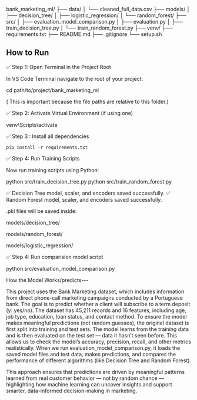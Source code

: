 bank_marketing_ml/
├── data/
│ └── cleaned_full_data.csv
├── models/
│ ├── decision_tree/
│ ├── logistic_regression/
│ └── random_forest/
├── src/
│ ├── evaluation_model_comparison.py
│ ├── evaluation.py
│ ├── train_decision_tree.py
│ └── train_random_forest.py
├── venv/
├── requirements.txt
├── README.md
├── .gitignore
└── setup.sh

##  How to Run

✅ Step 1: Open Terminal in the Project Root

In VS Code Terminal navigate to the root of your project:

cd path/to/project/bank_marketing_ml

( This is important because the file paths are relative to this folder.)

✅ Step 2: Activate Virtual Environment (if using one)


venv\Scripts\activate

✅  Step 3 : Install all dependencies
    
    pip install -r requirements.txt


✅ Step 4: Run Training Scripts

Now run  training scripts using Python:

python src/train_decision_tree.py
python src/train_random_forest.py


✅ Decision Tree model, scaler, and encoders saved successfully.
✅ Random Forest model, scaler, and encoders saved successfully.

 .pkl files will  be  saved inside:

models/decision_tree/

models/random_forest/

models/logistic_regression/


✅ Step 4: Run comparision model script

python src/evaluation_model_comparison.py


How the Model Works/predicts---

This project uses the Bank Marketing dataset, which includes information from direct phone-call marketing campaigns 
conducted by a Portuguese bank. The goal is to predict whether a client will subscribe to a term deposit (y: yes/no). 
The dataset has 45,211 records and 16 features, including age, job type, education, loan status, and contact method.
To ensure the model makes meaningful predictions (not random guesses), the original dataset is first split into 
training and test sets. The model learns from the training data and is then evaluated on the test set — data it hasn’t 
seen before. This allows us to check the model’s accuracy, precision, recall, and other metrics realistically.
 When we run evaluation_model_comparison.py, it loads the saved model files and test data, makes predictions, 
 and compares the performance of different algorithms (like Decision Tree and Random Forest). 

This approach ensures that predictions are driven by meaningful patterns learned from real customer behavior — not by random 
chance — highlighting how machine learning can uncover insights and support smarter, data-informed decision-making in marketing.

